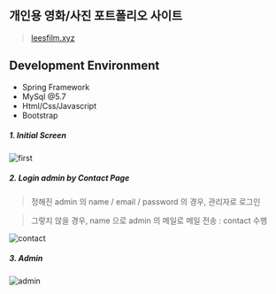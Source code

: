 개인용 영화/사진 포트폴리오 사이트 
----------

>[leesfilm.xyz](http://www.leesfilm.xyz/)

Development Environment
----------
* Spring Framework
* MySql @5.7
* Html/Css/Javascript 
* Bootstrap

 ##### 1. Initial Screen

![first](https://user-images.githubusercontent.com/52600701/89150448-89648400-d599-11ea-9dad-ca2a3e11ba6c.PNG)

 ##### 2. Login admin by Contact Page

  > 정해진 admin 의 name / email / password 의 경우, 관리자로 로그인
  
  > 그렇지 않을 경우, name 으로 admin 의 메일로 메일 전송 : contact 수행
  
![contact](https://user-images.githubusercontent.com/52600701/89150454-8cf80b00-d599-11ea-9d52-717eefb3a0eb.PNG)

 ##### 3. Admin 

![admin](https://user-images.githubusercontent.com/52600701/89150450-8a95b100-d599-11ea-867f-fe0d2aac13d2.PNG)


